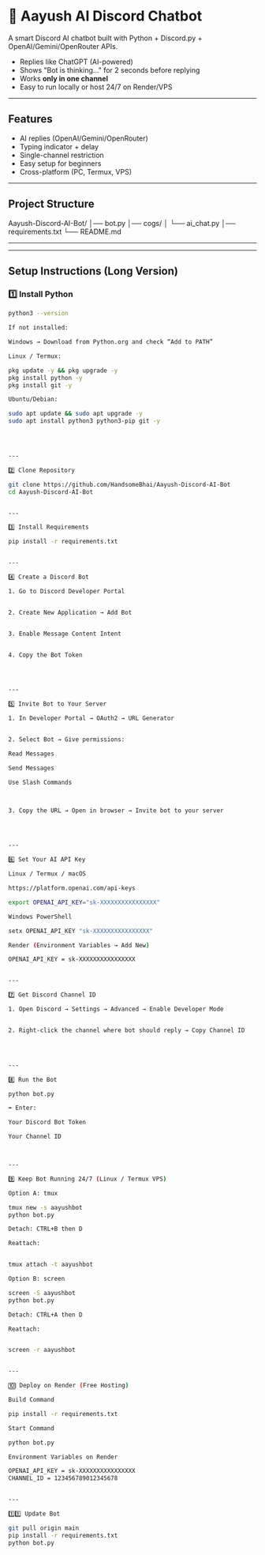 # 🤖 Aayush AI Discord Chatbot

A smart Discord AI chatbot built with Python + Discord.py + OpenAI/Gemini/OpenRouter APIs.  
- Replies like ChatGPT (AI-powered)  
- Shows "Bot is thinking..." for 2 seconds before replying  
- Works **only in one channel**  
- Easy to run locally or host 24/7 on Render/VPS  

---

## Features
- AI replies (OpenAI/Gemini/OpenRouter)
- Typing indicator + delay
- Single-channel restriction
- Easy setup for beginners
- Cross-platform (PC, Termux, VPS)

---

## Project Structure

Aayush-Discord-AI-Bot/ │── bot.py │── cogs/ │
  └── ai_chat.py │── requirements.txt
 └── README.md

---

---

## Setup Instructions (Long Version)

### 1️⃣ Install Python
```bash
python3 --version

If not installed:

Windows → Download from Python.org and check “Add to PATH”

Linux / Termux:

pkg update -y && pkg upgrade -y
pkg install python -y
pkg install git -y

Ubuntu/Debian:

sudo apt update && sudo apt upgrade -y
sudo apt install python3 python3-pip git -y




---

2️⃣ Clone Repository

git clone https://github.com/HandsomeBhai/Aayush-Discord-AI-Bot
cd Aayush-Discord-AI-Bot


---

3️⃣ Install Requirements

pip install -r requirements.txt


---

4️⃣ Create a Discord Bot

1. Go to Discord Developer Portal


2. Create New Application → Add Bot


3. Enable Message Content Intent


4. Copy the Bot Token




---

5️⃣ Invite Bot to Your Server

1. In Developer Portal → OAuth2 → URL Generator


2. Select Bot → Give permissions:

Read Messages

Send Messages

Use Slash Commands



3. Copy the URL → Open in browser → Invite bot to your server




---

6️⃣ Set Your AI API Key

Linux / Termux / macOS

https://platform.openai.com/api-keys

export OPENAI_API_KEY="sk-XXXXXXXXXXXXXXXX"

Windows PowerShell

setx OPENAI_API_KEY "sk-XXXXXXXXXXXXXXXX"

Render (Environment Variables → Add New)

OPENAI_API_KEY = sk-XXXXXXXXXXXXXXXX


---

7️⃣ Get Discord Channel ID

1. Open Discord → Settings → Advanced → Enable Developer Mode


2. Right-click the channel where bot should reply → Copy Channel ID




---

8️⃣ Run the Bot

python bot.py

➡️ Enter:

Your Discord Bot Token

Your Channel ID



---

9️⃣ Keep Bot Running 24/7 (Linux / Termux VPS)

Option A: tmux

tmux new -s aayushbot
python bot.py

Detach: CTRL+B then D

Reattach:


tmux attach -t aayushbot

Option B: screen

screen -S aayushbot
python bot.py

Detach: CTRL+A then D

Reattach:


screen -r aayushbot


---

🔟 Deploy on Render (Free Hosting)

Build Command

pip install -r requirements.txt

Start Command

python bot.py

Environment Variables on Render

OPENAI_API_KEY = sk-XXXXXXXXXXXXXXXX
CHANNEL_ID = 123456789012345678


---

1️⃣1️⃣ Update Bot

git pull origin main
pip install -r requirements.txt
python bot.py
